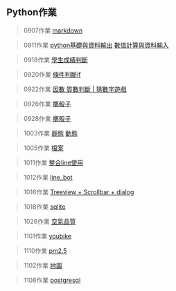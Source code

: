 ## Python作業
> 0907作業  [markdown](https://github.com/xuanlll17/112_pythonhw/tree/main/0907_%E4%BD%9C%E6%A5%AD)

> 0911作業  [python基礎與資料輸出](https://github.com/xuanlll17/112_pythonhw/blob/main/0911_%E4%BD%9C%E6%A5%AD/python%E5%9F%BA%E7%A4%8E%E8%88%87%E8%B3%87%E6%96%99%E8%BC%B8%E5%87%BA.ipynb)
[數值計算與資料輸入](https://github.com/xuanlll17/112_pythonhw/blob/main/0911_%E4%BD%9C%E6%A5%AD/%E6%95%B8%E5%80%BC%E8%A8%88%E7%AE%97%E8%88%87%E8%B3%87%E6%96%99%E8%BC%B8%E5%85%A5.ipynb)

> 0918作業 [學生成績判斷](https://github.com/xuanlll17/112_pythonhw/blob/main/0918_%E4%BD%9C%E6%A5%AD/%E4%BD%9C%E6%A5%AD.ipynb)

> 0920作業 [條件判斷if](https://github.com/xuanlll17/112_pythonhw/blob/main/0920_%E4%BD%9C%E6%A5%AD/%E4%BD%9C%E6%A5%AD_0920.ipynb)

> 0922作業 [因數 質數判斷 | 猜數字遊戲](https://github.com/xuanlll17/112_pythonhw/blob/main/0922_%E4%BD%9C%E6%A5%AD/0922_%E4%BD%9C%E6%A5%AD.ipynb)

> 0926作業 [擲骰子](https://github.com/xuanlll17/112_pythonhw/blob/main/0926_%E4%BD%9C%E6%A5%AD/0926_%E4%BD%9C%E6%A5%AD.ipynb)

> 0928作業 [擲骰子](https://github.com/xuanlll17/112_pythonhw/blob/main/0928_%E4%BD%9C%E6%A5%AD/0928_%E4%BD%9C%E6%A5%AD.ipynb)

> 1003作業 [靜態](https://website-e2w8.onrender.com/)
[動態](https://flaskwebhw.onrender.com/)

> 1005作業 [檔案](https://github.com/xuanlll17/112_pythonhw/blob/main/1005_%E4%BD%9C%E6%A5%AD/1005_%E4%BD%9C%E6%A5%AD.ipynb)

> 1011作業 [整合line使用](https://github.com/xuanlll17/112_pythonhw/blob/main/1011_%E4%BD%9C%E6%A5%AD/1011_%E4%BD%9C%E6%A5%AD.ipynb)

> 1012作業 [line_bot](https://github.com/xuanlll17/line_bot)

> 1016作業 [Treeview + Scrollbar + dialog](https://github.com/xuanlll17/112_pythonhw/blob/main/1016_%E4%BD%9C%E6%A5%AD/index.py)

> 1018作業 [sqlite](https://github.com/xuanlll17/112_pythonhw/blob/main/1018_%E4%BD%9C%E6%A5%AD/1018_%E4%BD%9C%E6%A5%AD.ipynb)

> 1026作業 [空氣品質](https://github.com/xuanlll17/112_pythonhw/blob/main/1026_%E4%BD%9C%E6%A5%AD/index.py)

> 1101作業 [youbike](https://github.com/xuanlll17/112_pythonhw/blob/main/1101_%E4%BD%9C%E6%A5%AD/index.py)

> 1110作業 [pm2.5](https://github.com/xuanlll17/112_pythonhw/tree/main/1110_%E4%BD%9C%E6%A5%AD) 

> 1102作業 [地圖](https://github.com/xuanlll17/112_pythonhw/blob/main/1102_%E4%BD%9C%E6%A5%AD/index.py)

> 1108作業 [postgresql](https://github.com/xuanlll17/112_pythonhw/blob/main/1108_%E4%BD%9C%E6%A5%AD/1108_%E4%BD%9C%E6%A5%AD.ipynb) 
